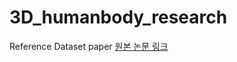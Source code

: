 # 3D_humanbody_research

Reference Dataset paper
[원본 논문 링크](https://ieeexplore.ieee.org/document/9204617) 
